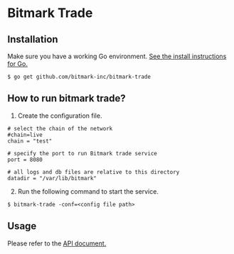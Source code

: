 # Bitmark Trade


## Installation

Make sure you have a working Go environment. [See the install instructions for Go.](https://golang.org/doc/install)

```shell
$ go get github.com/bitmark-inc/bitmark-trade
```

## How to run bitmark trade?

1. Create the configuration file.

```
# select the chain of the network
#chain=live
chain = "test"

# specify the port to run Bitmark trade service
port = 8080

# all logs and db files are relative to this directory
datadir = "/var/lib/bitmark"
```

2. Run the following command to start the service.

```shell
$ bitmark-trade -conf=<config file path>
```

## Usage

Please refer to the [API document.](https://bitmarktradeservice.docs.apiary.io/#)
